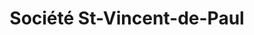 ---
title: "Société St-Vincent-de-Paul"
url: /mont-laurier/societe-st-vincent-de-paul/
shop: Gebrauchtwaren
---
